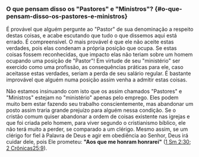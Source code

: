 ### O que pensam disso os &quot;Pastores&quot; e &quot;Ministros&quot;? {#o-que-pensam-disso-os-pastores-e-ministros}

É provável que alguém pergunte ao &quot;Pastor&quot; de sua denominação a respeito destas coisas, e acabe escutando que tudo o que dissemos aqui está errado. É compreensível. O mais provável é que ele não aceite estas verdades, pois elas condenam a própria posição que ocupa. Se estas coisas fossem reconhecidas, que impacto elas não teriam sobre um homem ocupando uma posição de &quot;Pastor&quot;! Em virtude de seu &quot;ministério&quot; ser exercido como uma profissão, as consequências práticas para ele, caso aceitasse estas verdades, seriam a perda de seu salário regular. É bastante improvável que alguém numa posição assim venha a admitir estas coisas.

Não estamos insinuando com isto que os assim chamados &quot;Pastores&quot; e &quot;Ministros&quot; estejam no &quot;ministério&quot; apenas pelo emprego. Eles podem muito bem estar fazendo seu trabalho conscientemente, mas abandonar um posto assim traria grande prejuízo para alguém nessa condição. Se o cristão comum quiser abandonar a ordem de coisas existente nas igrejas e que foi criada pelo homem, para viver segundo o cristianismo bíblico, ele não terá muito a perder, se comparado a um clérigo. Mesmo assim, se um clérigo for fiel à Palavra de Deus e agir em obediência ao Senhor, Deus irá cuidar dele, pois Ele prometeu: **&quot;Aos que me honram honrarei&quot;** ([1 Sm 2:30](http://bibliaonline.com.br/acf/1sm/2/30); [2 Crônicas25:9](http://bibliaonline.com.br/acf/2cr/25/9)).